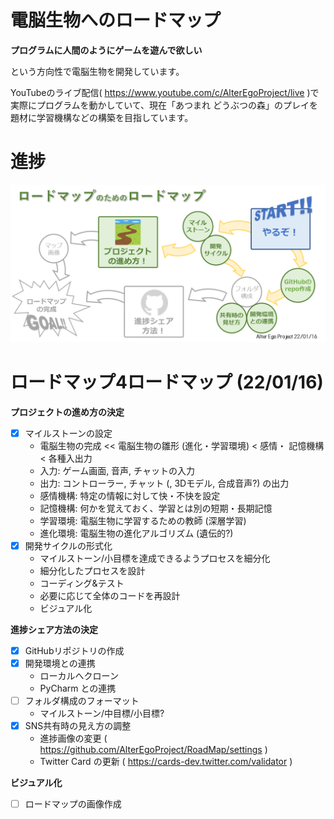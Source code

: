 # 電脳生物へのロードマップ

**プログラムに人間のようにゲームを遊んで欲しい**

という方向性で電脳生物を開発しています。

YouTubeのライブ配信( https://www.youtube.com/c/AlterEgoProject/live )で実際にプログラムを動かしていて、現在「あつまれ どうぶつの森」のプレイを題材に学習機構などの構築を目指しています。

# 進捗
![Roadmap Image](img/roadmap4roadmap.png)

# ロードマップ4ロードマップ (22/01/16)
**プロジェクトの進め方の決定**
- [x] マイルストーンの設定
    - 電脳生物の完成 << 電脳生物の雛形 (進化・学習環境) < 感情・ 記憶機構 < 各種入出力
    - 入力: ゲーム画面, 音声, チャットの入力
    - 出力: コントローラー, チャット (, 3Dモデル, 合成音声?) の出力
    - 感情機構: 特定の情報に対して快・不快を設定
    - 記憶機構: 何かを覚えておく、学習とは別の短期・長期記憶
    - 学習環境: 電脳生物に学習するための教師 (深層学習)
    - 進化環境: 電脳生物の進化アルゴリズム (遺伝的?)
- [x] 開発サイクルの形式化
    - マイルストーン/小目標を達成できるようプロセスを細分化
    - 細分化したプロセスを設計
    - コーディング&テスト
    - 必要に応じて全体のコードを再設計
    - ビジュアル化

**進捗シェア方法の決定**

- [x] GitHubリポジトリの作成
- [x] 開発環境との連携
    - ローカルへクローン
    - PyCharm との連携
- [ ] フォルダ構成のフォーマット
    - マイルストーン/中目標/小目標?
- [x] SNS共有時の見え方の調整
    - 進捗画像の変更 ( https://github.com/AlterEgoProject/RoadMap/settings )
    - Twitter Card の更新 ( https://cards-dev.twitter.com/validator )

**ビジュアル化**
- [ ] ロードマップの画像作成
